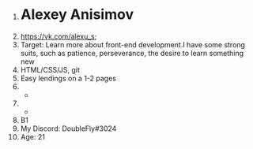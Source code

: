 1. # Alexey Anisimov
2. https://vk.com/alexu_s;
3. Target: Learn more about front-end development.I have some strong suits, such as patience, perseverance, the desire to learn something new
4. HTML/CSS/JS, git
5. Easy lendings on a 1-2 pages
6. -
7. -
8. В1
9. My Discord: DoubleFly#3024
10. Age: 21

